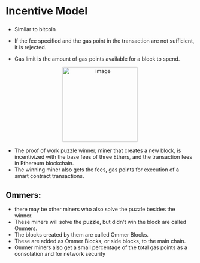 # Incentive Model
###

- Similar to bitcoin
- If the fee specified and the gas point in the transaction are not sufficient, it is rejected.


- Gas limit is the amount of gas points available for a block to spend.

<p align="center">	
	<img width="200" height="200" alt="image" src="https://user-images.githubusercontent.com/10133554/185742007-43235ec3-76d2-497d-819b-018d3f3a64ba.png">
</p>

- The proof of work puzzle winner, miner that creates a new block, is incentivized with the base fees of three Ethers, and the transaction fees in Ethereum blockchain.
- The winning miner also gets the fees, gas points for execution of a smart contract transactions.

## Ommers:
  - there may be other miners who also solve the puzzle besides the winner.
  - These miners will solve the puzzle, but didn't win the block are called Ommers. 
  - The blocks created by them are called Ommer Blocks. 
  - These are added as Ommer Blocks, or side blocks, to the main chain.
  - Ommer miners also get a small percentage of the total gas points as a consolation and for network security



